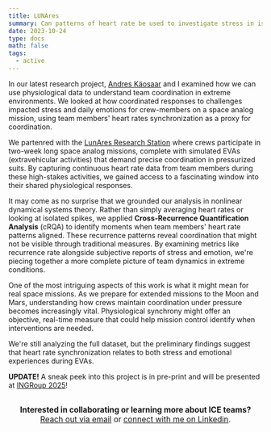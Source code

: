 ```yaml
---
title: LUNAres
summary: Can patterns of heart rate be used to investigate stress in isolated, confined, and extreme environments? 
date: 2023-10-24
type: docs
math: false
tags:
  - active
---
```


In our latest research project, [Andres Käosaar](https://www.linkedin.com/in/andres-k%C3%A4osaar-322760b5/) and I examined how we can use physiological data to understand team coordination in extreme environments. We looked at how coordinated responses to challenges impacted stress and daily emotions for crew-members on a space analog mission, using team members' heart rates synchronization as a proxy for coordination.

We partenred with the [LunAres Research Station](https://lunares.space/) where crews participate in two-week long space analog missions, complete with simulated EVAs (extravehicular activities) that demand precise coordination in pressurized suits. By capturing continuous heart rate data from team members during these high-stakes activities, we gained access to a fascinating window into their shared physiological responses.

It may come as no surprise that we grounded our analysis in nonlinear dynamical systems theory. Rather than simply averaging heart rates or looking at isolated spikes, we applied **Cross-Recurrence Quantification Analysis** (cRQA) to identify moments when team members' heart rate patterns aligned. These recurrence patterns reveal coordination that might not be visible through traditional measures. By examining metrics like recurrence rate alongside subjective reports of stress and emotion, we're piecing together a more complete picture of team dynamics in extreme conditions.

One of the most intriguing aspects of this work is what it might mean for real space missions. As we prepare for extended missions to the Moon and Mars, understanding how crews maintain coordination under pressure becomes increasingly vital. Physiological synchrony might offer an objective, real-time measure that could help mission control identify when interventions are needed.

We're still analyzing the full dataset, but the preliminary findings suggest that heart rate synchronization relates to both stress and emotional experiences during EVAs. 

**UPDATE!** A sneak peek into this project is in pre-print and will be presented at [INGRoup 2025](https://www.ingroup.net/)!  


<div style="margin-top: 2em; text-align: center; font-size: 1.1em;">
  <strong>Interested in collaborating or learning more about ICE teams?</strong><br>
  <a href="mailto:tkara.mullin@ucf.edu">Reach out via email</a> or 
  <a href="https://www.linkedin.com/in/tkara-mullins/">connect with me on Linkedin</a>.
</div>



<!--more-->
